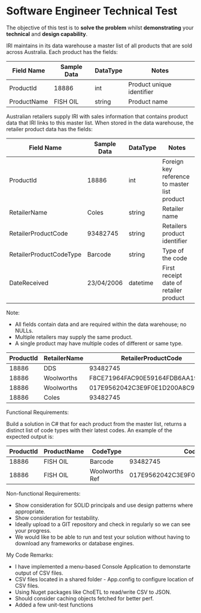 # Software Engineer Technical Test

The objective of this test is to **solve the problem** whilst **demonstrating** your **technical** and **design capability**.

IRI maintains in its data warehouse a master list of all products that are sold across Australia. Each product has the fields:

| Field Name | Sample Data | DataType | Notes |
| --- | --- | --- | --- |
| ProductId | 18886 | int | Product unique identifier |
| ProductName | FISH OIL | string | Product name |

Australian retailers supply IRI with sales information that contains product data that IRI links to this master list. When stored in the data warehouse, the retailer product data has the fields:

| Field Name | Sample Data | DataType | Notes |
| --- | --- | --- | --- |
| ProductId | 18886 | int | Foreign key reference to master list product |
| RetailerName | Coles | string | Retailer name |
| RetailerProductCode | 93482745 | string | Retailers product identifier |
| RetailerProductCodeType | Barcode | string | Type of the code |
| DateReceived | 23/04/2006 | datetime | First receipt date of retailer product |

Note:

- All fields contain data and are required within the data warehouse; no NULLs.
- Multiple retailers may supply the same product.
- A single product may have multiple codes of different or same type.

| ProductId | RetailerName | RetailerProductCode | RetailerProductCodeType | DateReceived |
| --- | --- | --- | --- | --- |
| 18886 | DDS | 93482745 | Barcode | 16/05/2010 |
| 18886 | Woolworths | F8CE71964FAC90E59164FDB6AA19B10A | Woolworths Ref | 9/05/2017 |
| 18886 | Woolworths | 017E9562042C3E9F0E1D200A8C915052 | Woolworths Ref | 3/10/2017 |
| 18886 | Coles | 93482745 | Barcode | 23/04/2006 |

Functional Requirements:

Build a solution in C# that for each product from the master list, returns a distinct list of code types with their latest codes. An example of the expected output is:

| ProductId | ProductName | CodeType | Code |
| --- | --- | --- | --- |
| 18886 | FISH OIL | Barcode | 93482745 |
| 18886 | FISH OIL | Woolworths Ref | 017E9562042C3E9F0E1D200A8C915052 |

Non-functional Requirements:

- Show consideration for SOLID principals and use design patterns where appropriate.
- Show consideration for testability.
- Ideally upload to a GIT repository and check in regularly so we can see your progress.
- We would like to be able to run and test your solution without having to download any frameworks or database engines.

My Code Remarks:
- I have implemented a menu-based Console Application to demonstarte output of CSV files. 
- CSV files located in a shared folder - App.config to configure location of CSV files.
- Using Nuget packages like ChoETL to read/write CSV to JSON.
- Should consider caching objects fetched for better perf. 
- Added a few unit-test functions
